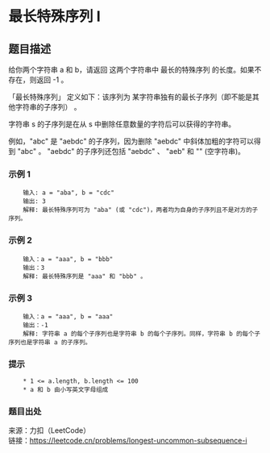 # 最长特殊序列 Ⅰ

## 题目描述

给你两个字符串 a 和 b，请返回 这两个字符串中 最长的特殊序列  的长度。如果不存在，则返回 -1 。

「最长特殊序列」 定义如下：该序列为 某字符串独有的最长子序列（即不能是其他字符串的子序列） 。

字符串 s 的子序列是在从 s 中删除任意数量的字符后可以获得的字符串。

例如，"abc" 是 "aebdc" 的子序列，因为删除 "aebdc" 中斜体加粗的字符可以得到 "abc" 。 "aebdc" 的子序列还包括 "aebdc" 、 "aeb" 和 "" (空字符串)。

### 示例 1

```text
    输入: a = "aba", b = "cdc"
    输出: 3
    解释: 最长特殊序列可为 "aba" (或 "cdc")，两者均为自身的子序列且不是对方的子序列。
```

### 示例 2

```text
    输入：a = "aaa", b = "bbb"
    输出：3
    解释: 最长特殊序列是 "aaa" 和 "bbb" 。
```

### 示例 3

```text
    输入：a = "aaa", b = "aaa"
    输出：-1
    解释: 字符串 a 的每个子序列也是字符串 b 的每个子序列。同样，字符串 b 的每个子序列也是字符串 a 的子序列。
```

### 提示

```text
    * 1 <= a.length, b.length <= 100
    * a 和 b 由小写英文字母组成
```

### 题目出处

来源：力扣（LeetCode）  
链接：<https://leetcode.cn/problems/longest-uncommon-subsequence-i>
